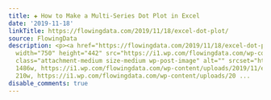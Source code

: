 ```yaml
---
title: ✚ How to Make a Multi-Series Dot Plot in Excel
date: '2019-11-18'
linkTitle: https://flowingdata.com/2019/11/18/excel-dot-plot/
source: FlowingData
description: <p><a href="https://flowingdata.com/2019/11/18/excel-dot-plot/"><img
  width="750" height="442" src="https://i1.wp.com/flowingdata.com/wp-content/uploads/2019/11/excel-dot-plot-featured-padding-1.png?fit=750%2C442&amp;ssl=1"
  class="attachment-medium size-medium wp-post-image" alt="" srcset="https://i1.wp.com/flowingdata.com/wp-content/uploads/2019/11/excel-dot-plot-featured-padding-1.png?w=1486&amp;ssl=1
  1486w, https://i1.wp.com/flowingdata.com/wp-content/uploads/2019/11/excel-dot-plot-featured-padding-1.png?resize=210%2C124&amp;ssl=1
  210w, https://i1.wp.com/flowingdata.com/wp-content/uploads/20 ...
disable_comments: true
---
```

<p><a href="https://flowingdata.com/2019/11/18/excel-dot-plot/"><img width="750" height="442" src="https://i1.wp.com/flowingdata.com/wp-content/uploads/2019/11/excel-dot-plot-featured-padding-1.png?fit=750%2C442&amp;ssl=1" class="attachment-medium size-medium wp-post-image" alt="" srcset="https://i1.wp.com/flowingdata.com/wp-content/uploads/2019/11/excel-dot-plot-featured-padding-1.png?w=1486&amp;ssl=1 1486w, https://i1.wp.com/flowingdata.com/wp-content/uploads/2019/11/excel-dot-plot-featured-padding-1.png?resize=210%2C124&amp;ssl=1 210w, https://i1.wp.com/flowingdata.com/wp-content/uploads/20 ...
